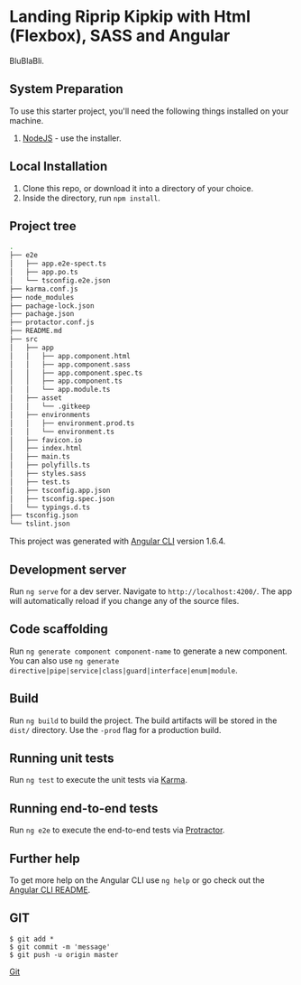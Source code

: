 <!-- # Porfolio2018SassAngular
-->





Landing Riprip Kipkip with Html (Flexbox), SASS and Angular
=============================

BluBlaBli.

<!-- ![GIF](http://f.cl.ly/items/373y2E0e0i2p0E2O131g/test-gif.gif) -->

## System Preparation

To use this starter project, you'll need the following things installed on your machine.

1. [NodeJS](http://nodejs.org) - use the installer.

## Local Installation

1. Clone this repo, or download it into a directory of your choice.
2. Inside the directory, run `npm install`.

## Project tree

```sh
.
├── e2e
│   ├── app.e2e-spect.ts
│   ├── app.po.ts
│   └── tsconfig.e2e.json
├── karma.conf.js
├── node_modules
├── pachage-lock.json
├── pachage.json
├── protactor.conf.js
├── README.md
├── src
│   ├── app
│   │   ├── app.component.html
│   │   ├── app.component.sass
│   │   ├── app.component.spec.ts
│   │   ├── app.component.ts
│   │   └── app.module.ts
│   ├── asset
│   │   └── .gitkeep
│   ├── environments
│   │   ├── environment.prod.ts
│   │   └── environment.ts
│   ├── favicon.io
│   ├── index.html
│   ├── main.ts
│   ├── polyfills.ts
│   ├── styles.sass
│   ├── test.ts
│   ├── tsconfig.app.json
│   ├── tsconfig.spec.json
│   └── typings.d.ts
├── tsconfig.json
└── tslint.json
```

<!-- ## Usage

**development mode**

This will give you file watching, browser synchronisation, auto-rebuild, CSS injecting etc etc. [docs](https://github.com/gulpjs/gulp/blob/master/docs/API.md) -->


This project was generated with [Angular CLI](https://github.com/angular/angular-cli) version 1.6.4.

## Development server

Run `ng serve` for a dev server. Navigate to `http://localhost:4200/`. The app will automatically reload if you change any of the source files.

## Code scaffolding

Run `ng generate component component-name` to generate a new component. You can also use `ng generate directive|pipe|service|class|guard|interface|enum|module`.

## Build

Run `ng build` to build the project. The build artifacts will be stored in the `dist/` directory. Use the `-prod` flag for a production build.

## Running unit tests

Run `ng test` to execute the unit tests via [Karma](https://karma-runner.github.io).

## Running end-to-end tests

Run `ng e2e` to execute the end-to-end tests via [Protractor](http://www.protractortest.org/).

## Further help

To get more help on the Angular CLI use `ng help` or go check out the [Angular CLI README](https://github.com/angular/angular-cli/blob/master/README.md).

## GIT

```shell
$ git add *
$ git commit -m 'message'
$ git push -u origin master
```
[Git](https://gist.github.com/aquelito/8596717)
